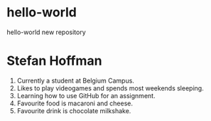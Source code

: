 # hello-world
hello-world new repository

# **Stefan Hoffman**

1. Currently a student at Belgium Campus.
2. Likes to play videogames and spends most weekends sleeping.
3. Learning how to use GitHub for an assignment.
4. Favourite food is macaroni and cheese.
5. Favourite drink is chocolate milkshake.
